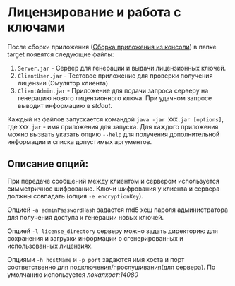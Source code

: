 # Лицензирование и работа с ключами

После сборки приложения ([Сборка приложения из консоли](doc/build_editor.md)) в папке target появятся следующие файлы:

1. `Server.jar` - Сервер для генерации и выдачи лицензионных ключей.
2. `ClientUser.jar` - Тестовое приложение для проверки получения лицензии (Эмулятор клиента)
3. `ClientAdmin.jar` - Приложение для подачи запроса серверу на генерацию нового лицензионного ключа. При удачном запросе выводит информацию в *stdout*.

Каждый из файлов запускается командой `java -jar XXX.jar [options]`, где `XXX.jar` - имя приложения для запуска.
Для каждого приложения можно вызвать указать опцию `--help` для получения дополнительной информации и списка допустимых аргументов.

## Описание опций:

При передаче сообщений между клиентом и сервером используется симметричное шифрование.
Ключи шифрования у клиента и сервера должны совпадать (опция `-e encryptionKey`).

Опцией `-a adminPasswordHash` задается md5 хеш пароля администратора для получения доступа к генерации новых ключей.

Опцией `-l license_directory` серверу можно задать директорию для сохранения и загрузки информации о сгенерированных
и использованных лицензиях.

Опциями `-h hostName` и `-p port` задаются имя хоста и порт соответственно для подключения/прослушивания(для сервера). По умолчанию используется *локалхост:14080* 

